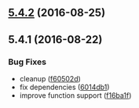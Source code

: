<a name="5.4.2"></a>
## [5.4.2](https://github.com/softwaregroup-bg/ut-port-postgres/compare/v5.4.1...v5.4.2) (2016-08-25)



<a name="5.4.1"></a>
## 5.4.1 (2016-08-22)


### Bug Fixes

* cleanup ([f60502d](https://github.com/softwaregroup-bg/ut-port-postgres/commit/f60502d))
* fix dependencies ([6014db1](https://github.com/softwaregroup-bg/ut-port-postgres/commit/6014db1))
* improve function support ([f16ba1f](https://github.com/softwaregroup-bg/ut-port-postgres/commit/f16ba1f))



